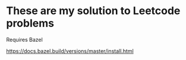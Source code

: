 # These are my solution to Leetcode problems

Requires Bazel

https://docs.bazel.build/versions/master/install.html

